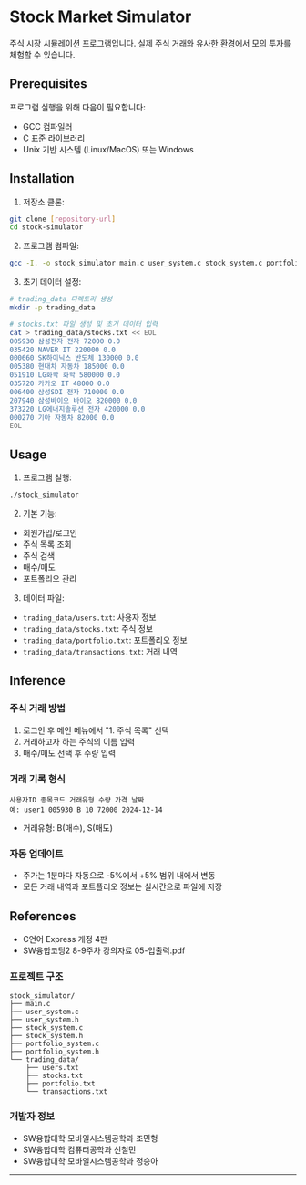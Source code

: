 # Stock Market Simulator

주식 시장 시뮬레이션 프로그램입니다. 실제 주식 거래와 유사한 환경에서 모의 투자를 체험할 수 있습니다.

## Prerequisites

프로그램 실행을 위해 다음이 필요합니다:

- GCC 컴파일러
- C 표준 라이브러리
- Unix 기반 시스템 (Linux/MacOS) 또는 Windows

## Installation

1. 저장소 클론:
```bash
git clone [repository-url]
cd stock-simulator
```

2. 프로그램 컴파일:
```bash
gcc -I. -o stock_simulator main.c user_system.c stock_system.c portfolio_system.c
```

3. 초기 데이터 설정:
```bash
# trading_data 디렉토리 생성
mkdir -p trading_data

# stocks.txt 파일 생성 및 초기 데이터 입력
cat > trading_data/stocks.txt << EOL
005930 삼성전자 전자 72000 0.0
035420 NAVER IT 220000 0.0
000660 SK하이닉스 반도체 130000 0.0
005380 현대차 자동차 185000 0.0
051910 LG화학 화학 580000 0.0
035720 카카오 IT 48000 0.0
006400 삼성SDI 전자 710000 0.0
207940 삼성바이오 바이오 820000 0.0
373220 LG에너지솔루션 전자 420000 0.0
000270 기아 자동차 82000 0.0
EOL
```

## Usage

1. 프로그램 실행:
```bash
./stock_simulator
```

2. 기본 기능:
- 회원가입/로그인
- 주식 목록 조회
- 주식 검색
- 매수/매도
- 포트폴리오 관리

3. 데이터 파일:
- `trading_data/users.txt`: 사용자 정보
- `trading_data/stocks.txt`: 주식 정보
- `trading_data/portfolio.txt`: 포트폴리오 정보
- `trading_data/transactions.txt`: 거래 내역

## Inference

### 주식 거래 방법
1. 로그인 후 메인 메뉴에서 "1. 주식 목록" 선택
2. 거래하고자 하는 주식의 이름 입력
3. 매수/매도 선택 후 수량 입력

### 거래 기록 형식
```
사용자ID 종목코드 거래유형 수량 가격 날짜
예: user1 005930 B 10 72000 2024-12-14
```
- 거래유형: B(매수), S(매도)

### 자동 업데이트
- 주가는 1분마다 자동으로 -5%에서 +5% 범위 내에서 변동
- 모든 거래 내역과 포트폴리오 정보는 실시간으로 파일에 저장

## References

- C언어 Express 개정 4판
- SW융합코딩2 8-9주차 강의자료 05-입출력.pdf

### 프로젝트 구조
```
stock_simulator/
├── main.c
├── user_system.c
├── user_system.h
├── stock_system.c
├── stock_system.h
├── portfolio_system.c
├── portfolio_system.h
└── trading_data/
    ├── users.txt
    ├── stocks.txt
    ├── portfolio.txt
    └── transactions.txt
```

### 개발자 정보
- SW융합대학 모바일시스템공학과 조민형
- SW융합대학 컴퓨터공학과 신철민
- SW융합대학 모바일시스템공학과 정승아

---
